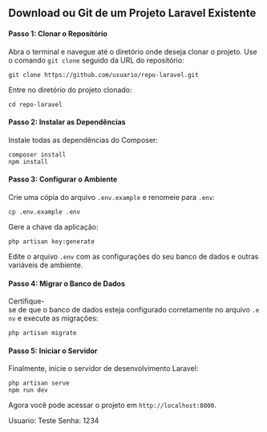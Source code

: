 ## Download ou Git de um Projeto Laravel Existente

#### Passo 1: Clonar o Repositório

Abra o terminal e navegue até o diretório onde deseja clonar o projeto. Use o comando `git clone` seguido da URL do repositório:
```
git clone https://github.com/usuario/repo-laravel.git
```

Entre no diretório do projeto clonado:
```
cd repo-laravel
```

#### Passo 2: Instalar as Dependências

Instale todas as dependências do Composer:
```
composer install
npm install
```

#### Passo 3: Configurar o Ambiente

Crie uma cópia do arquivo `.env.example` e renomeie para `.env`:
```
cp .env.example .env
```

Gere a chave da aplicação:
```
php artisan key:generate
```

Edite o arquivo `.env` com as configurações do seu banco de dados e outras variáveis de ambiente.

#### Passo 4: Migrar o Banco de Dados

Certifique-se de que o banco de dados esteja configurado corretamente no arquivo `.env` e execute as migrações:
```
php artisan migrate
```

#### Passo 5: Iniciar o Servidor

Finalmente, inicie o servidor de desenvolvimento Laravel:
```
php artisan serve
npm run dev
```

Agora você pode acessar o projeto em `http://localhost:8000`.

Usuario: Teste
Senha: 1234
